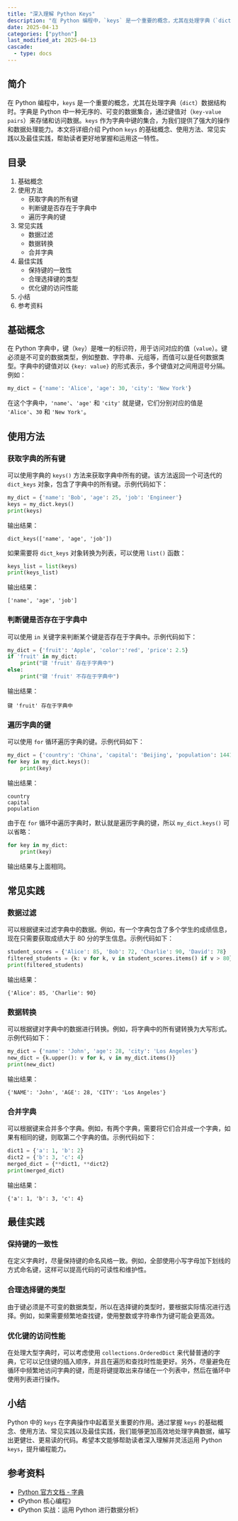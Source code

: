 ```yaml
---
title: "深入理解 Python Keys"
description: "在 Python 编程中，`keys` 是一个重要的概念，尤其在处理字典（`dict`）数据结构时。字典是 Python 中一种无序的、可变的数据集合，通过键值对（`key-value pairs`）来存储和访问数据。`keys` 作为字典中键的集合，为我们提供了强大的操作和数据处理能力。本文将详细介绍 Python `keys` 的基础概念、使用方法、常见实践以及最佳实践，帮助读者更好地掌握和运用这一特性。"
date: 2025-04-13
categories: ["python"]
last_modified_at: 2025-04-13
cascade:
  - type: docs
---
```



## 简介
在 Python 编程中，`keys` 是一个重要的概念，尤其在处理字典（`dict`）数据结构时。字典是 Python 中一种无序的、可变的数据集合，通过键值对（`key-value pairs`）来存储和访问数据。`keys` 作为字典中键的集合，为我们提供了强大的操作和数据处理能力。本文将详细介绍 Python `keys` 的基础概念、使用方法、常见实践以及最佳实践，帮助读者更好地掌握和运用这一特性。

<!-- more -->
## 目录
1. 基础概念
2. 使用方法
    - 获取字典的所有键
    - 判断键是否存在于字典中
    - 遍历字典的键
3. 常见实践
    - 数据过滤
    - 数据转换
    - 合并字典
4. 最佳实践
    - 保持键的一致性
    - 合理选择键的类型
    - 优化键的访问性能
5. 小结
6. 参考资料

## 基础概念
在 Python 字典中，键（`key`）是唯一的标识符，用于访问对应的值（`value`）。键必须是不可变的数据类型，例如整数、字符串、元组等，而值可以是任何数据类型。字典中的键值对以 `{key: value}` 的形式表示，多个键值对之间用逗号分隔。例如：
```python
my_dict = {'name': 'Alice', 'age': 30, 'city': 'New York'}
```
在这个字典中，`'name'`、`'age'` 和 `'city'` 就是键，它们分别对应的值是 `'Alice'`、`30` 和 `'New York'`。

## 使用方法

### 获取字典的所有键
可以使用字典的 `keys()` 方法来获取字典中所有的键。该方法返回一个可迭代的 `dict_keys` 对象，包含了字典中的所有键。示例代码如下：
```python
my_dict = {'name': 'Bob', 'age': 25, 'job': 'Engineer'}
keys = my_dict.keys()
print(keys)  
```
输出结果：
```
dict_keys(['name', 'age', 'job'])
```
如果需要将 `dict_keys` 对象转换为列表，可以使用 `list()` 函数：
```python
keys_list = list(keys)
print(keys_list)  
```
输出结果：
```
['name', 'age', 'job']
```

### 判断键是否存在于字典中
可以使用 `in` 关键字来判断某个键是否存在于字典中。示例代码如下：
```python
my_dict = {'fruit': 'Apple', 'color':'red', 'price': 2.5}
if 'fruit' in my_dict:
    print("键 'fruit' 存在于字典中")
else:
    print("键 'fruit' 不存在于字典中")
```
输出结果：
```
键 'fruit' 存在于字典中
```

### 遍历字典的键
可以使用 `for` 循环遍历字典的键。示例代码如下：
```python
my_dict = {'country': 'China', 'capital': 'Beijing', 'population': 1441000000}
for key in my_dict.keys():
    print(key)
```
输出结果：
```
country
capital
population
```
由于在 `for` 循环中遍历字典时，默认就是遍历字典的键，所以 `my_dict.keys()` 可以省略：
```python
for key in my_dict:
    print(key)
```
输出结果与上面相同。

## 常见实践

### 数据过滤
可以根据键来过滤字典中的数据。例如，有一个字典包含了多个学生的成绩信息，现在只需要获取成绩大于 80 分的学生信息。示例代码如下：
```python
student_scores = {'Alice': 85, 'Bob': 72, 'Charlie': 90, 'David': 78}
filtered_students = {k: v for k, v in student_scores.items() if v > 80}
print(filtered_students)  
```
输出结果：
```
{'Alice': 85, 'Charlie': 90}
```

### 数据转换
可以根据键对字典中的数据进行转换。例如，将字典中的所有键转换为大写形式。示例代码如下：
```python
my_dict = {'name': 'John', 'age': 28, 'city': 'Los Angeles'}
new_dict = {k.upper(): v for k, v in my_dict.items()}
print(new_dict)  
```
输出结果：
```
{'NAME': 'John', 'AGE': 28, 'CITY': 'Los Angeles'}
```

### 合并字典
可以根据键来合并多个字典。例如，有两个字典，需要将它们合并成一个字典，如果有相同的键，则取第二个字典的值。示例代码如下：
```python
dict1 = {'a': 1, 'b': 2}
dict2 = {'b': 3, 'c': 4}
merged_dict = {**dict1, **dict2}
print(merged_dict)  
```
输出结果：
```
{'a': 1, 'b': 3, 'c': 4}
```

## 最佳实践

### 保持键的一致性
在定义字典时，尽量保持键的命名风格一致。例如，全部使用小写字母加下划线的方式命名键，这样可以提高代码的可读性和维护性。

### 合理选择键的类型
由于键必须是不可变的数据类型，所以在选择键的类型时，要根据实际情况进行选择。例如，如果需要频繁地查找键，使用整数或字符串作为键可能会更高效。

### 优化键的访问性能
在处理大型字典时，可以考虑使用 `collections.OrderedDict` 来代替普通的字典，它可以记住键的插入顺序，并且在遍历和查找时性能更好。另外，尽量避免在循环中频繁地访问字典的键，而是将键提取出来存储在一个列表中，然后在循环中使用列表进行操作。

## 小结
Python 中的 `keys` 在字典操作中起着至关重要的作用。通过掌握 `keys` 的基础概念、使用方法、常见实践以及最佳实践，我们能够更加高效地处理字典数据，编写出更健壮、更易读的代码。希望本文能够帮助读者深入理解并灵活运用 Python `keys`，提升编程能力。

## 参考资料
- [Python 官方文档 - 字典](https://docs.python.org/3/library/stdtypes.html#dict)
- 《Python 核心编程》
- 《Python 实战：运用 Python 进行数据分析》